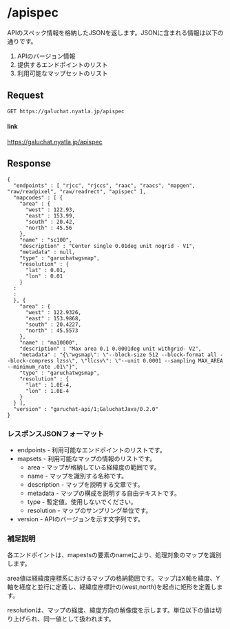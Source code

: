 # /apispec

APIのスペック情報を格納したJSONを返します。JSONに含まれる情報は以下の通りです。

1. APIのバージョン情報
2. 提供するエンドポイントのリスト
3. 利用可能なマップセットのリスト


## Request

```
GET https://galuchat.nyatla.jp/apispec
```

#### link
https://galuchat.nyatla.jp/apispec

## Response
```
{
  "endpoints" : [ "rjcc", "rjccs", "raac", "raacs", "mapgen", "raw/readpixel", "raw/readrect", "apispec" ],
  "mapcodes" : [ {
    "area" : {
      "west" : 122.93,
      "east" : 153.99,
      "south" : 20.42,
      "north" : 45.56
    },
    "name" : "sc100",
    "description" : "Center single 0.01deg unit nogrid - V1",
    "metadata" : null,
    "type" : "garuchatwgsmap",
    "resolution" : {
      "lat" : 0.01,
      "lon" : 0.01
    }
  :
  :
  }, {
    "area" : {
      "west" : 122.9326,
      "east" : 153.9868,
      "south" : 20.4227,
      "north" : 45.5573
    },
    "name" : "ma10000",
    "description" : "Max area 0.1 0.0001deg unit withgrid- V2",
    "metadata" : "{\"wgsmap\": \"--block-size 512 --block-format all --block-compress lzss\", \"llcsv\": \"--unit 0.0001 --sampling MAX_AREA --minimum_rate .01\"}",
    "type" : "garuchatwgsmap",
    "resolution" : {
      "lat" : 1.0E-4,
      "lon" : 1.0E-4
    }
  } ],
  "version" : "garuchat-api/1;GaluchatJava/0.2.0"
}
```


### レスポンスJSONフォーマット

- endpoints - 利用可能なエンドポイントのリストです。
- mapsets - 利用可能なマップの情報のリストです。
  - area - マップが格納している経緯度の範囲です。
  - name - マップを識別する名称です。
  - description - マップを説明する文章です。
  - metadata - マップの構成を説明する自由テキストです。
  - type - 暫定値。使用しないでください。
  - resolution - マップのサンプリング単位です。
- version - APIのバージョンを示す文字列です。


### 補足説明

各エンドポイントは、mapestsの要素のnameにより、処理対象のマップを識別します。

area値は経緯度座標系におけるマップの格納範囲です。マップはX軸を緯度、Y軸を経度と並行に定義し、経緯度座標計の(west,north)を起点に矩形を定義します。

resolutionは、マップの経度、緯度方向の解像度を示します。単位以下の値は切り上げられ、同一値として扱われます。



